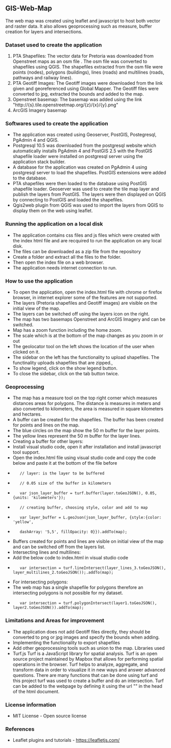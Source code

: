 ## GIS-Web-Map
The web map was created using leaflet and javascript to host both vector and raster data. It also allows geoprocessing such as measure, buffer creation for layers and intersections.

### Dataset used to create the application
1. PTA Shapefiles:
The vector data for Pretoria was downloaded from Openstreet maps as an osm file .
The osm file was converted to shapefiles using QGIS.
The shapefiles extracted from the osm file were points (nodes), polygons (buildings), lines (roads) and multilines (roads, pathways and railway lines).
2. PTA Geotiff Images:
The Geotiff images were downloaded from the link given and georeferenced using Global Mapper. 
The Geotiff files were converted to jpg, extracted the bounds and added to the map.
3. Openstreet basemap:
The basemap was added using the link "http://{s}.tile.openstreetmap.org/{z}/{x}/{y}.png"
4. ArcGIS Imagery basemap

### Softwares used to create the application
* The application was created using Geoserver, PostGIS, Postegresql, PgAdmin 4 and QGIS.
* Postgresql 10.5 was downloaded from the postgresql website which automatically installs PgAdmin 4 and PostGIS 2.5 with the PostGIS shapefile loader were installed on postgresql server using the application stack builder. 
* A database for the application was created on PgAdmin 4 using postgresql server to load the shapefiles. PostGIS extensions were added to the database. 
* PTA shapefiles were then loaded to the database using PostGIS shapefile loader. Geoserver was used to create the tile map layer and publish the layers from PostGIS. The layers were then displayed on QGIS by connecting to PostGIS and loaded the shapefiles.
* Qgis2web plugin from QGIS was used to import the layers from QGIS to display them on the web using leaflet.

### Running the application on a local disk
* The application contains css files and js files which were created with the index html file and are recquired to run the application on any local disk. 
* The files can be downloaded as a zip file from the repository
* Create a folder and extract all the files to the folder.
* Then open the index file on a web browser.
* The application needs internet connection to run.

### How to use the application
* To open the application, open the index.html file with chrome or firefox browser, in internet explorer some of the features are not supported.
* The layers (Pretoria shapefiles and Geotiff images) are visible on the initial view of the map.
* The layers can be switched off using the layers icon on the right.
* The map has two basemaps Openstreet and ArcGIS Imagery and can be switched.
* Map has a zoom function including the home zoom.
* The scale which is at the bottom of the map changes as you zoom in or out
* The geolocator tool on the left shows the location of the user when clicked on it.
* The sidebar on the left has the functionality to upload shapefiles. The functinality uploads shapefiles that are zipped., 
* To show legend, click on the show legend button.
* To close the sidebar, click on the tab button twice.

### Geoprocessing
* The map has a measure tool on the top right corner which measures distances areas for polygons. The distance is measures in meters and also converted to kilometers, the area is measured in square kilometers and hectares.
* A buffer can be created for the shapefiles. The buffer has been created for points and lines on the map. 
* The blue circles on the map show the 50 m buffer for the layer points.
* The yellow lines represent the 50 m buffer for the layer lines. 
* Creating a buffer for other layers:
* Install visual studio code, open it after installation and install javascript tool support.
* Open the index.html file using visual studio code and copy the code below and paste it at the bottom of the file before </script> 
*        // layer: is the layer to be buffered
*        // 0.05 size of the buffer in kilometers
*        var json_layer_buffer = turf.buffer(layer.toGeoJSON(), 0.05, {units: 'kilometers'}); 
*        // creating buffer, choosing style, color and add to map
*        var layer_buffer = L.geoJson(json_layer_buffer, {style:{color: 'yellow',
*        dashArray: '5,5', fillOpacity: 0}}).addTo(map);
* Buffers created for points and lines are visible on initial view of the map and can be switched off from the layers list.
* Intersecting lines and multilines: 
* Add the below code to index.html in visual studio code
*        var intersection = turf.lineIntersect(layer_lines_3.toGeoJSON(), layer_multilines_2.toGeoJSON());.addTo(map);
* For intersecting polygons: 
* The web map has a single shapefile for polygons therefore an intersecting polygons is not possible for my dataset.
*        var intersection = turf.polygonIntersect(layer1.toGeoJSON(), layer2.toGeoJSON()).addTo(map);

### Limitations and Areas for improvement
* The application does not add Geotiff files directly, they should be converted to png or jpg images and specify the bounds when adding.
* Implementing the functionality to export shapefiles
* Add other geoprocessing tools such as union to the map.
Libraries used
* Turf.js
Turf is a JavaScript library for spatial analysis.  Turf is an open source project maintained by Mapbox that allows for performing spatial operations in the browser. Turf helps to analyze, aggregate, and transform data in order to visualize it in new ways and answer advanced questions. There are many functions that can be done using turf and this project turf was used to create a buffer and do an intersection. Turf can be added to the webpage by defining it using the url "<script src='https://npmcdn.com/@turf/turf/turf.min.js'></script>" in the head of the html document.

### License information
* MIT License - Open source license

### References
* Leaflet plugins and tutorials - https://leafletjs.com/



